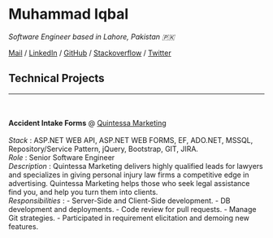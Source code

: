 # Muhammad Iqbal
_Software Engineer based in Lahore, Pakistan 🇵🇰_ <br>

[Mail](mailto:agha.muhammad.iqbal@gmail.com) / [LinkedIn](https://www.linkedin.com/in/muhammadiqbaldotnet) / [GitHub](https://github.com/aghadostain/) / [Stackoverflow](https://stackoverflow.com/users/5985558/jbs) / [Twitter](https://twitter.com/agha_dostain/) 

## Technical Projects
---
<br><br>
__Accident Intake Forms__ @ [Quintessa Marketing](http://quintessamarketing.com)
<br><br>
  _Stack_ : ASP.NET WEB API, ASP.NET WEB FORMS, EF, ADO.NET, MSSQL, Repository/Service Pattern, jQuery, Bootstrap, GIT, JIRA.
  <br>
  _Role_ : Senior Software Engineer
  <br>
  _Description_ : Quintessa Marketing delivers highly qualified leads for lawyers and specializes in giving personal injury law firms a competitive edge in advertising. Quintessa Marketing helps those who seek legal assistance find you, and help you turn them into clients. 
  <br>
  _Responsibilities_ : 
    - Server-Side and Client-Side development.
    - DB development and deployments.
    - Code review for pull requests.
    - Manage Git strategies.
    - Participated in requirement elicitation and demoing new features.
  <br> <br>
  
  
  
  
<script type="text/javascript">window.onload = function(){document.getElementsByTagName("footer")[0].remove();document.getElementsByClassName("view")[0].remove();}</script>
